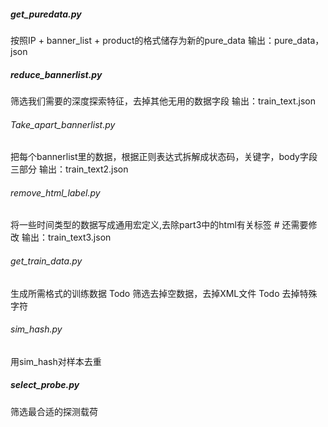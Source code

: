 ##### get_puredata.py

按照IP + banner_list + product的格式储存为新的pure_data
输出：pure_data，json

##### reduce_bannerlist.py

筛选我们需要的深度探索特征，去掉其他无用的数据字段
输出：train_text.json

###### Take_apart_bannerlist.py

把每个bannerlist里的数据，根据正则表达式拆解成状态码，关键字，body字段三部分
输出：train_text2.json

###### remove_html_label.py

将一些时间类型的数据写成通用宏定义,去除part3中的html有关标签	# 还需要修改
输出：train_text3.json

###### get_train_data.py

生成所需格式的训练数据
Todo 筛选去掉空数据，去掉XML文件
Todo 去掉特殊字符

###### sim_hash.py

用sim_hash对样本去重

##### select_probe.py

筛选最合适的探测载荷